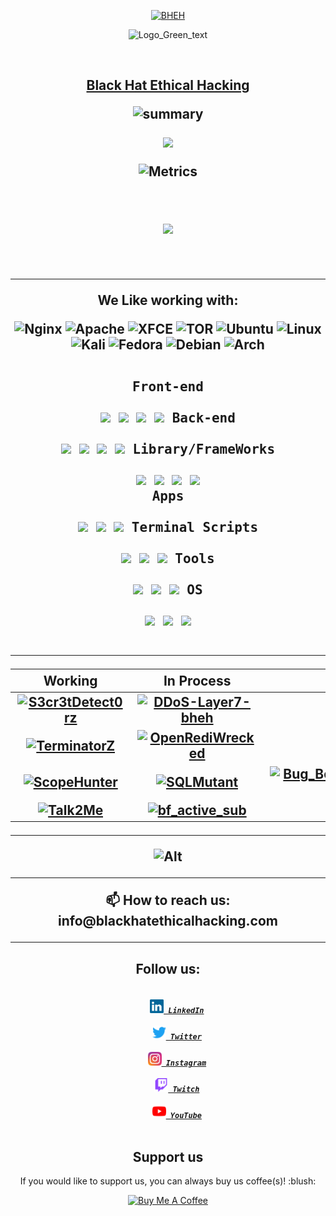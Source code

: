 <p align="center">
  <a href="https://www.blackhatethicalhacking.com">
    <img src="https://pbs.twimg.com/profile_banners/770898848197795840/1650879597/1500x500" width="500px" height="100" alt="BHEH">
  </a>
</p>

<p align="center">
  <img src="https://user-images.githubusercontent.com/13942386/220196179-678a1651-83ba-4c95-bf93-5374dd7d9022.png" alt="Logo_Green_text" width="400px" height="300">
</p>
<p align="center">
<img src="https://camo.githubusercontent.com/82291b0fe831bfc6781e07fc5090cbd0a8b912bb8b8d4fec0696c881834f81ac/68747470733a2f2f70726f626f742e6d656469612f394575424971676170492e676966" width="350" height="1">
</p>
<h2 align="center"><u>Black Hat Ethical Hacking</u>

![summary](https://github-profile-summary-cards.vercel.app/api/cards/profile-details?username=blackhatethicalhacking&theme=monokai)

<p align="center">
  <a align="center" href="https://github.com/blackhatethicalhacking" target="_blank"><img src="https://img.shields.io/badge/Github-blackhatethicalhacking-green?style=for-the-badge&logo=github"></a>
</p>

![Metrics](https://metrics.lecoq.io/blackhatethicalhacking?template=classic&stargazers=1&lines=1&repositories=1&discussions=1&achievements=1&notable=1&activity=1&traffic=1&code=1&base=header%2C%20activity%2C%20community%2C%20repositories%2C%20metadata&base.indepth=false&base.hireable=false&base.skip=false&repositories.batch=100&repositories.forks=false&repositories.affiliations=owner&stargazers=false&stargazers.charts=true&stargazers.charts.type=classic&stargazers.worldmap=true&stargazers.worldmap.sample=0&lines=false&lines.sections=base&lines.repositories.limit=4&lines.history.limit=2&repositories=false&repositories.pinned=0&repositories.starred=0&repositories.random=0&repositories.order=featured%2C%20pinned%2C%20starred%2C%20random&discussions=false&discussions.categories=true&discussions.categories.limit=0&achievements=false&achievements.threshold=C&achievements.secrets=true&achievements.display=compact&achievements.limit=0&notable=false&notable.from=organization&notable.repositories=false&notable.indepth=false&notable.types=commit&notable.self=true&activity=false&activity.limit=5&activity.load=300&activity.days=14&activity.visibility=all&activity.timestamps=false&activity.filter=all&traffic=false&code=false&code.lines=12&code.load=400&code.days=3&code.visibility=public&config.timezone=Asia%2FNicosia)

<p align="center">
<img src="https://camo.githubusercontent.com/82291b0fe831bfc6781e07fc5090cbd0a8b912bb8b8d4fec0696c881834f81ac/68747470733a2f2f70726f626f742e6d656469612f394575424971676170492e676966" width="350" height="1">
</p>

<p align="center">
    <img src="https://github-readme-stats.vercel.app/api?username=blackhatethicalhacking&show_icons=true&include_all_commits=true">
</p>


<p align="center">
<img src="https://camo.githubusercontent.com/82291b0fe831bfc6781e07fc5090cbd0a8b912bb8b8d4fec0696c881834f81ac/68747470733a2f2f70726f626f742e6d656469612f394575424971676170492e676966" width="350" height="1">
</p>

---

<p align="center">We Like working with:
 
![Nginx](https://img.shields.io/badge/nginx-%23009639.svg?style=for-the-badge&logo=nginx&logoColor=white)
![Apache](https://img.shields.io/badge/apache-%23D42029.svg?style=for-the-badge&logo=apache&logoColor=white)
![XFCE](https://img.shields.io/badge/XFCE-%232284F2.svg?style=for-the-badge&logo=xfce&logoColor=white)
![TOR](https://img.shields.io/badge/tor-%237E4798.svg?style=for-the-badge&logo=tor-project&logoColor=white)
![Ubuntu](https://img.shields.io/badge/Ubuntu-E95420?style=for-the-badge&logo=ubuntu&logoColor=white)
![Linux](https://img.shields.io/badge/Linux-FCC624?style=for-the-badge&logo=linux&logoColor=black)
![Kali](https://img.shields.io/badge/Kali-268BEE?style=for-the-badge&logo=kalilinux&logoColor=white)
![Fedora](https://img.shields.io/badge/Fedora-294172?style=for-the-badge&logo=fedora&logoColor=white)
![Debian](https://img.shields.io/badge/Debian-D70A53?style=for-the-badge&logo=debian&logoColor=white) 
![Arch](https://img.shields.io/badge/Arch%20Linux-1793D1?logo=arch-linux&logoColor=fff&style=for-the-badge)
  
  

<p style="display: inline-block;" align="center">
  <kbd>
    <kbd>Front-end</kbd>
    <br>
    <br>
    <img width="30px" src="https://cdn.jsdelivr.net/gh/devicons/devicon/icons/html5/html5-original.svg" /> 
    <img width="30px" src="https://cdn.jsdelivr.net/gh/devicons/devicon/icons/css3/css3-plain.svg" /> 
    <img width="30px" src="https://cdn.jsdelivr.net/gh/devicons/devicon/icons/sass/sass-original.svg" /> 
    <img width="30px" src="https://cdn.jsdelivr.net/gh/devicons/devicon/icons/javascript/javascript-original.svg" />
  </kbd>
  <kbd>
    <kbd>Back-end</kbd>
    <br>
    <br>
    <img width="30px" src="https://cdn.jsdelivr.net/gh/devicons/devicon/icons/php/php-original.svg" />
    <img width="30px" src="https://cdn.jsdelivr.net/gh/devicons/devicon/icons/typescript/typescript-original.svg" />
    <img width="30px" src="https://cdn.jsdelivr.net/gh/devicons/devicon/icons/nodejs/nodejs-original.svg" />
    <img width="30px" src="https://cdn.jsdelivr.net/gh/devicons/devicon/icons/rails/rails-original-wordmark.svg" />
  </kbd>
  <kbd>
    <kbd>Library/FrameWorks</kbd>
    <br>
    <br>
    <img width="30px" src="https://cdn.jsdelivr.net/gh/devicons/devicon/icons/tailwindcss/tailwindcss-plain.svg" />
    <img width="30px" src="https://cdn.jsdelivr.net/gh/devicons/devicon/icons/bootstrap/bootstrap-original.svg" />
    <img width="30px" src="https://cdn.jsdelivr.net/gh/devicons/devicon/icons/react/react-original.svg" />
    <img width="30px" src="https://cdn.jsdelivr.net/gh/devicons/devicon/icons/vuejs/vuejs-original.svg" />
  </kbd>
  <br>
  <kbd>
    <kbd>Apps</kbd>
    <br>
    <br>
    <img width="30px" src="https://cdn.jsdelivr.net/gh/devicons/devicon/icons/java/java-original.svg" />
    <img width="30px" src="https://cdn.jsdelivr.net/gh/devicons/devicon/icons/kotlin/kotlin-original.svg" />
    <img width="30px" src="https://cdn.jsdelivr.net/gh/devicons/devicon/icons/dart/dart-original.svg" />
  </kbd>
  <kbd>
    <kbd>Terminal Scripts</kbd>
    <br>
    <br>
    <img width="30px" src="https://cdn.jsdelivr.net/gh/devicons/devicon/icons/python/python-plain.svg" />
    <img width="30px" src="https://cdn.jsdelivr.net/gh/devicons/devicon/icons/bash/bash-original.svg" />
    <img width="30px" src="https://cdn.jsdelivr.net/gh/devicons/devicon/icons/ruby/ruby-original.svg" />
  </kbd>
  <kbd>
    <kbd>Tools</kbd>
    <br>
    <br>
    <img width="30px" src="https://cdn.jsdelivr.net/gh/devicons/devicon/icons/vscode/vscode-original.svg" />
    <img width="30px" src="https://github.com/termux/termux-app/raw/master/app/src/main/res/mipmap-xxxhdpi/ic_launcher.png" />
    <img width="30px" src="https://upload.wikimedia.org/wikipedia/commons/thumb/b/b2/Repl.it_logo.svg/512px-Repl.it_logo.svg.png">
  </kbd>
  <kbd>
    <kbd>OS</kbd>
    <br>
    <br>
    <img width="30px" src="https://cdn.jsdelivr.net/gh/devicons/devicon/icons/linux/linux-original.svg" />
    <img width="30px" src="https://cdn.jsdelivr.net/gh/devicons/devicon/icons/android/android-original.svg" />
    <img width="30px" src="https://cdn.jsdelivr.net/gh/devicons/devicon/icons/windows8/windows8-original.svg" />
  </kbd>
</p>
</p>

---

Working | In Process | Interesting
 :---:|:---:|:---:
 <a href="https://github.com/blackhatethicalhacking/S3cr3tDetect0rz"><img title="S3cr3tDetect0rz" src="https://github-readme-stats.vercel.app/api/pin/?username=blackhatethicalhacking&repo=S3cr3tDetect0rz&theme=great-gatsby"></a> | <a href="https://github.com/blackhatethicalhacking/DDoS-Layer7-bheh"><img title="DDoS-Layer7-bheh" src="https://github-readme-stats.vercel.app/api/pin/?username=blackhatethicalhacking&repo=DDoS-Layer7-bheh&theme=maroongold"></a> | <a href="https://github.com/blackhatethicalhacking/XSSRocket"><img title="XSSRocket" src="https://github-readme-stats.vercel.app/api/pin/?username=blackhatethicalhacking&repo=XSSRocket&theme=vue-dark"></a> 
<a href="https://github.com/blackhatethicalhacking/TerminatorZ"><img title="TerminatorZ" src="https://github-readme-stats.vercel.app/api/pin/?username=blackhatethicalhacking&repo=TerminatorZ&theme=vision-friendly-dark"></a> | <a href="https://github.com/blackhatethicalhacking/OpenRediWrecked"><img title="OpenRediWrecked" src="https://github-readme-stats.vercel.app/api/pin/?username=blackhatethicalhacking&repo=OpenRediWrecked&theme=aura"></a> | <a href="https://github.com/blackhatethicalhacking/NucleiMonst3r"><img title="NucleiMonst3r" src="https://github-readme-stats.vercel.app/api/pin/?username=blackhatethicalhacking&repo=NucleiMonst3r&theme=github_dark"></a>
<a href="https://github.com/blackhatethicalhacking/ScopeHunter"><img title="ScopeHunter" src="https://github-readme-stats.vercel.app/api/pin/?username=blackhatethicalhacking&repo=ScopeHunter&theme=onedark"></a> | <a href="https://github.com/blackhatethicalhacking/SQLMutant"><img title="SQLMutant" src="https://github-readme-stats.vercel.app/api/pin/?username=blackhatethicalhacking&repo=SQLMutant&theme=codeSTACKr"></a> | <a href="https://github.com/blackhatethicalhacking/Bug_Bounty_Tools_and_Methodology"><img title="Bug_Bounty_Tools_and_Methodology" src="https://github-readme-stats.vercel.app/api/pin/?username=blackhatethicalhacking&repo=Bug_Bounty_Tools_and_Methodology&theme=merko"></a><br>
<a href="https://github.com/blackhatethicalhacking/Talk2Me"><img title="Talk2Me" src="https://github-readme-stats.vercel.app/api/pin/?username=blackhatethicalhacking&repo=Talk2Me&theme=shades-of-purple"></a> | <a href="https://github.com/blackhatethicalhacking/bf_active_sub"><img title="bf_active_sub" src="https://github-readme-stats.vercel.app/api/pin/?username=blackhatethicalhacking&repo=bf_active_sub&theme=ayu-mirage"></a> | <a href="https://github.com/blackhatethicalhacking/isitalive"><img title="isitalive" src="https://github-readme-stats.vercel.app/api/pin/?username=blackhatethicalhacking&repo=isitalive&theme=gruvbox_light"></a>

---

![Alt](https://repobeats.axiom.co/api/embed/18ec57dcd76b54ed397de6cd74d9c05d679b9e6e.svg "Repobeats analytics image")

</div>
 
---
  
  <p align="center">
    📫 How to reach us: info@blackhatethicalhacking.com
</p></h2>

---

<h2 align="center">Follow us:</h2>

<h5 align="center">
  <code>
    <a href="https://www.linkedin.com/company/black-hat-ethical-hacking" title="LinkedIn Profile"><img height="22" width="22" src="https://github.com/Dheerajmadhukar/Dheerajmadhukar/blob/main/img/linkedin.svg" /> LinkedIn</a>
  </code>
  <code>
    <a href="https://twitter.com/secur1ty1samyth" title="Twitter Profile"><img height="22" width="22" src="https://github.com/Dheerajmadhukar/Dheerajmadhukar/blob/main/img/twitter.svg" /> Twitter</a>
  </code>
  <code>
    <a href="https://www.instagram.com/blackhatethicalhacking/?hl=en" title="Instagram Profile"><img height="22" width="22" src="https://github.com/Dheerajmadhukar/Dheerajmadhukar/blob/main/img/instagram.svg" /> Instagram</a>
  </code>
  <code>
    <a href="https://www.twitch.tv/bheh1337"><img alt="Twitch" title="Twitch" height="22" width="22" src="https://github.com/Dheerajmadhukar/Dheerajmadhukar/blob/main/img/twitch.svg" /> Twitch</a>
  </code>
  <code>
    <a href="https://www.youtube.com/channel/UC7-AsunT7zO-ny5-U8glqkw"><img alt="YouTube" title="YouTube" height="22" width="22" src="https://github.com/Dheerajmadhukar/Dheerajmadhukar/blob/main/img/youtube.svg" /> YouTube</a>
  </code>
</h5>

<h2 align="center">Support us</h2>

<p align="center">
If you would like to support us, you can always buy us coffee(s)! :blush:  </p>

<p align="center">
<a href="https://www.buymeacoffee.com/bheh" target="_blank"><img src="https://cdn.buymeacoffee.com/buttons/default-orange.png" alt="Buy Me A Coffee" height="41" width="174"></a>
  </p>

<!--
**blackhatethicalhacking/blackhatethicalhacking** is a ✨ _special_ ✨ repository because its `README.md` (this file) appears on your GitHub profile.

Here are some ideas to get you started:

- 🔭 I’m currently working on ...
- 🌱 I’m currently learning ...
- 👯 I’m looking to collaborate on ...
- 🤔 I’m looking for help with ...
- 💬 Ask me about ...
- 📫 How to reach me: ...
- 😄 Pronouns: ...
- ⚡ Fun fact: ...
-->
